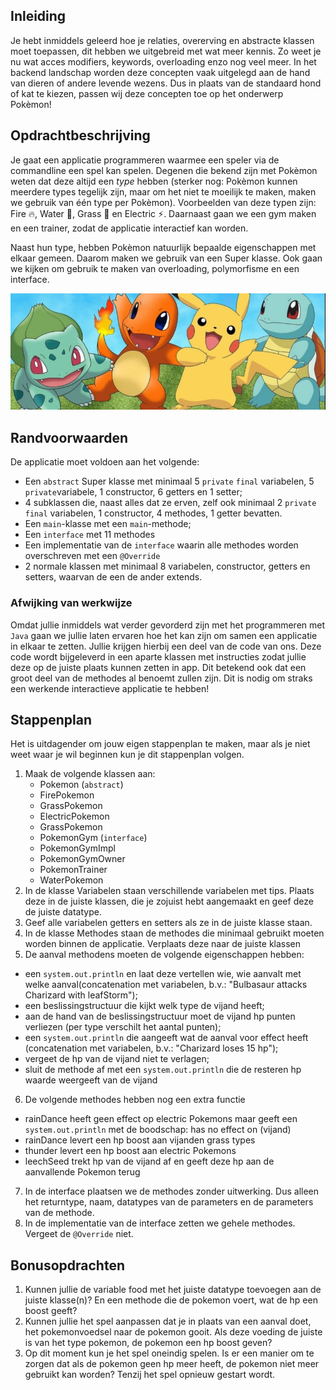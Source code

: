 ## Inleiding

Je hebt inmiddels geleerd hoe je relaties, overerving en abstracte klassen moet toepassen, dit hebben we uitgebreid met wat meer kennis. Zo weet je nu wat acces modifiers, keywords, overloading enzo nog veel meer. In het backend landschap
worden deze concepten vaak uitgelegd aan de hand van dieren of andere levende wezens. Dus in plaats van de standaard
hond of kat te kiezen, passen wij deze concepten toe op het onderwerp Pokèmon!

## Opdrachtbeschrijving

Je gaat een applicatie programmeren waarmee een speler via de commandline een spel kan spelen. Degenen die bekend zijn met Pokèmon weten
dat deze altijd een _type_ hebben (sterker nog: Pokèmon kunnen meerdere types tegelijk zijn, maar om het niet te moeilijk
te maken, maken we gebruik van één type per Pokèmon). Voorbeelden van deze typen zijn: Fire 🔥, Water 🌊, Grass 🌿 en
Electric ⚡. Daarnaast gaan we een gym maken en een trainer, zodat de applicatie interactief kan worden.

Naast hun type, hebben Pokèmon natuurlijk bepaalde eigenschappen met elkaar gemeen. Daarom maken we gebruik van een
Super klasse. Ook gaan we kijken om gebruik te maken van overloading, polymorfisme en een interface.

![Pokemon!](./assets/pokemon.JPG)

## Randvoorwaarden

De applicatie moet voldoen aan het volgende:

- Een `abstract` Super klasse met minimaal 5 `private` `final`  variabelen,  5 `private`variabele, 1 constructor, 6 getters en 1 setter;
- 4 subklassen die, naast alles dat ze erven, zelf ook minimaal 2 `private` `final` variabelen, 1 constructor, 4 methodes, 1 getter bevatten.
- Een `main`-klasse met een `main`-methode;
- Een `interface` met 11 methodes
- Een implementatie van de `interface` waarin alle methodes worden overschreven met een `@Override`
- 2 normale klassen met minimaal 8 variabelen, constructor, getters en setters, waarvan de een de ander extends.

### Afwijking van werkwijze

Omdat jullie inmiddels wat verder gevorderd zijn met het programmeren met `Java` gaan we jullie laten ervaren hoe het kan zijn om samen een 
applicatie in elkaar te zetten. Jullie krijgen hierbij een deel van de code van ons. Deze code wordt bijgeleverd in een aparte klassen met instructies zodat jullie deze op de juiste plaats kunnen zetten in app. 
Dit betekend ook dat een groot deel van de methodes al benoemt zullen zijn. Dit is nodig om straks een werkende interactieve applicatie te hebben! 

## Stappenplan
Het is uitdagender om jouw eigen stappenplan te maken, maar als je niet weet waar je wil beginnen kun je dit stappenplan volgen.
1. Maak de volgende klassen aan:
   - Pokemon (`abstract`)
   - FirePokemon
   - GrassPokemon
   - ElectricPokemon
   - GrassPokemon
   - PokemonGym (`interface`)
   - PokemonGymImpl
   - PokemonGymOwner
   - PokemonTrainer
   - WaterPokemon
2. In de klasse Variabelen staan verschillende variabelen met tips. Plaats deze in de juiste klassen, die je zojuist hebt aangemaakt en geef deze de juiste datatype.
3. Geef alle variabelen getters en setters als ze in de juiste klasse staan.
4. In de klasse Methodes staan de methodes die minimaal gebruikt moeten worden binnen de applicatie. Verplaats deze naar de juiste klassen
5. De aanval methodens moeten de volgende eigenschappen hebben:
  - een `system.out.println` en laat deze vertellen wie, wie aanvalt met welke aanval(concatenation met variabelen, b.v.: "Bulbasaur attacks Charizard with leafStorm");
  - een beslissingstructuur die kijkt welk type de vijand heeft;
  - aan de hand van de beslissingstructuur moet de vijand hp punten verliezen (per type verschilt het aantal punten);
  - een `system.out.println` die aangeeft wat de aanval voor effect heeft (concatenation met variabelen, b.v.: "Charizard loses 15 hp");
  - vergeet de hp van de vijand niet te verlagen;
  - sluit de methode af met een `system.out.println` die de resteren hp waarde weergeeft van de vijand 
6. De volgende methodes hebben nog een extra functie
  - rainDance heeft geen effect op electric Pokemons maar geeft een `system.out.println` met de boodschap: has no effect on (vijand)
  - rainDance levert een hp boost aan vijanden grass types
  - thunder levert een hp boost aan electric Pokemons
  - leechSeed trekt hp van de vijand af en geeft deze hp aan de aanvallende Pokemon terug
7. In de interface plaatsen we de methodes zonder uitwerking. Dus alleen het returntype, naam, datatypes van de parameters en de parameters van de methode.
8. In de implementatie van de interface zetten we gehele methodes. Vergeet de `@Override` niet.


## Bonusopdrachten

1. Kunnen jullie de variable food met het juiste datatype toevoegen aan de juiste klasse(n)? En een methode die de pokemon voert, wat de hp een boost geeft?
2. Kunnen jullie het spel aanpassen dat je in plaats van een aanval doet, het pokemonvoedsel naar de pokemon gooit. Als deze voeding de juiste is van het type pokemon, de pokemon een hp boost geven?
3. Op dit moment kun je het spel oneindig spelen. Is er een manier om te zorgen dat als de pokemon geen hp meer heeft, de pokemon niet meer gebruikt kan worden? Tenzij het spel opnieuw gestart wordt.
